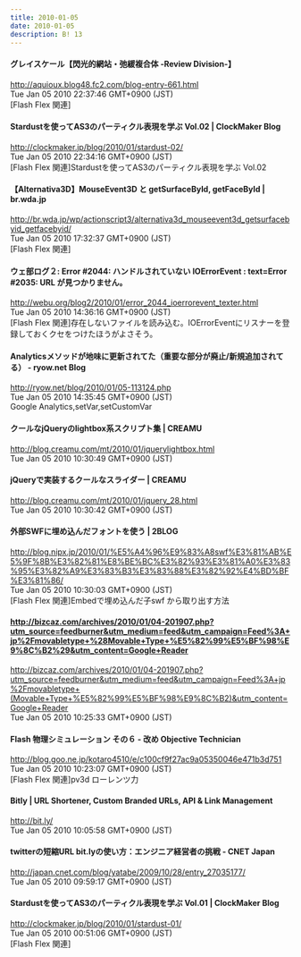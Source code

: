 ```yaml
---
title: 2010-01-05
date: 2010-01-05
description: B! 13
---
```


#### グレイスケール【閃光的網站・弛緩複合体 -Review Division-】
http://aquioux.blog48.fc2.com/blog-entry-661.html<br>
Tue Jan 05 2010 22:37:46 GMT+0900 (JST)<br>
[Flash Flex 関連]


####   Stardustを使ってAS3のパーティクル表現を学ぶ Vol.02 | ClockMaker Blog
http://clockmaker.jp/blog/2010/01/stardust-02/<br>
Tue Jan 05 2010 22:34:16 GMT+0900 (JST)<br>
[Flash Flex 関連]Stardustを使ってAS3のパーティクル表現を学ぶ Vol.02


#### 【Alternativa3D】MouseEvent3D と getSurfaceById, getFaceById | br.wda.jp
http://br.wda.jp/wp/actionscript3/alternativa3d_mouseevent3d_getsurfacebyid_getfacebyid/<br>
Tue Jan 05 2010 17:32:37 GMT+0900 (JST)<br>
[Flash Flex 関連]


#### ウェ部ログ２: Error #2044: ハンドルされていない IOErrorEvent : text=Error #2035: URL が見つかりません。
http://webu.org/blog2/2010/01/error_2044_ioerrorevent_texter.html<br>
Tue Jan 05 2010 14:36:16 GMT+0900 (JST)<br>
[Flash Flex 関連]存在しないファイルを読み込む。IOErrorEventにリスナーを登録しておくクセをつけたほうがよさそう。


#### Analyticsメソッドが地味に更新されてた（重要な部分が廃止/新規追加されてる） - ryow.net Blog
http://ryow.net/blog/2010/01/05-113124.php<br>
Tue Jan 05 2010 14:35:45 GMT+0900 (JST)<br>
Google Analytics,setVar,setCustomVar


#### クールなjQueryのlightbox系スクリプト集 | CREAMU
http://blog.creamu.com/mt/2010/01/jquerylightbox.html<br>
Tue Jan 05 2010 10:30:49 GMT+0900 (JST)<br>


#### jQueryで実装するクールなスライダー | CREAMU
http://blog.creamu.com/mt/2010/01/jquery_28.html<br>
Tue Jan 05 2010 10:30:42 GMT+0900 (JST)<br>


#### 外部SWFに埋め込んだフォントを使う | 2BLOG
http://blog.nipx.jp/2010/01/%E5%A4%96%E9%83%A8swf%E3%81%AB%E5%9F%8B%E3%82%81%E8%BE%BC%E3%82%93%E3%81%A0%E3%83%95%E3%82%A9%E3%83%B3%E3%83%88%E3%82%92%E4%BD%BF%E3%81%86/<br>
Tue Jan 05 2010 10:30:03 GMT+0900 (JST)<br>
[Flash Flex 関連]Embedで埋め込んだ子swf から取り出す方法


#### http://bizcaz.com/archives/2010/01/04-201907.php?utm_source=feedburner&utm_medium=feed&utm_campaign=Feed%3A+jp%2Fmovabletype+%28Movable+Type+%E5%82%99%E5%BF%98%E9%8C%B2%29&utm_content=Google+Reader
http://bizcaz.com/archives/2010/01/04-201907.php?utm_source=feedburner&utm_medium=feed&utm_campaign=Feed%3A+jp%2Fmovabletype+(Movable+Type+%E5%82%99%E5%BF%98%E9%8C%B2)&utm_content=Google+Reader<br>
Tue Jan 05 2010 10:25:33 GMT+0900 (JST)<br>


#### Flash 物理シミュレーション その６ - 改め Objective Technician
http://blog.goo.ne.jp/kotaro4510/e/c100cf9f27ac9a05350046e471b3d751<br>
Tue Jan 05 2010 10:23:07 GMT+0900 (JST)<br>
[Flash Flex 関連]pv3d ローレンツ力


#### Bitly | URL Shortener, Custom Branded URLs, API & Link Management
http://bit.ly/<br>
Tue Jan 05 2010 10:05:58 GMT+0900 (JST)<br>


#### twitterの短縮URL bit.lyの使い方：エンジニア経営者の挑戦 - CNET Japan
http://japan.cnet.com/blog/yatabe/2009/10/28/entry_27035177/<br>
Tue Jan 05 2010 09:59:17 GMT+0900 (JST)<br>


####   Stardustを使ってAS3のパーティクル表現を学ぶ Vol.01 | ClockMaker Blog
http://clockmaker.jp/blog/2010/01/stardust-01/<br>
Tue Jan 05 2010 00:51:06 GMT+0900 (JST)<br>
[Flash Flex 関連]



